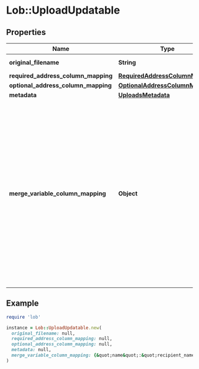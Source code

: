 # Lob::UploadUpdatable

## Properties

| Name | Type | Description | Notes |
| ---- | ---- | ----------- | ----- |
| **original_filename** | **String** | Original filename provided when the upload is created. | [optional] |
| **required_address_column_mapping** | [**RequiredAddressColumnMapping**](RequiredAddressColumnMapping.md) |  | [optional] |
| **optional_address_column_mapping** | [**OptionalAddressColumnMapping**](OptionalAddressColumnMapping.md) |  | [optional] |
| **metadata** | [**UploadsMetadata**](UploadsMetadata.md) |  | [optional] |
| **merge_variable_column_mapping** | **Object** | The mapping of column headers in your file to the merge variables present in your creative. See our &lt;a href&#x3D;\&quot;https://help.lob.com/print-and-mail/building-a-mail-strategy/campaign-or-triggered-sends/campaign-audience-guide#step-3-map-merge-variable-data-if-applicable-7\&quot; target&#x3D;\&quot;_blank\&quot;&gt;Campaign Audience Guide&lt;/a&gt; for additional details. &lt;br /&gt;If a merge variable has the same \&quot;name\&quot; as a \&quot;key\&quot; in the &#x60;requiredAddressColumnMapping&#x60; or &#x60;optionalAddressColumnMapping&#x60; objects, then they **CANNOT** have a different value in this object. If a different value is provided, then when the campaign is processing it will get overwritten with the mapped value present in the &#x60;requiredAddressColumnMapping&#x60; or &#x60;optionalAddressColumnMapping&#x60; objects. | [optional] |

## Example

```ruby
require 'lob'

instance = Lob::UploadUpdatable.new(
  original_filename: null,
  required_address_column_mapping: null,
  optional_address_column_mapping: null,
  metadata: null,
  merge_variable_column_mapping: {&quot;name&quot;:&quot;recipient_name&quot;,&quot;gift_code&quot;:&quot;code&quot;}
)
```

